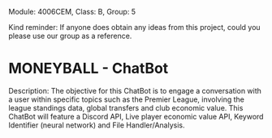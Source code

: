 Module: 4006CEM,
Class: B,
Group: 5

Kind reminder: If anyone does obtain any ideas from this project, could you please use our group as a reference.

# MONEYBALL - ChatBot

Description: The objective for this ChatBot is to engage a conversation with a user within specific topics such as the Premier League, involving the league standings data, global transfers and club economic value. This ChatBot will feature a Discord API, Live player economic value API, Keyword Identifier (neural network) and File Handler/Analysis.
